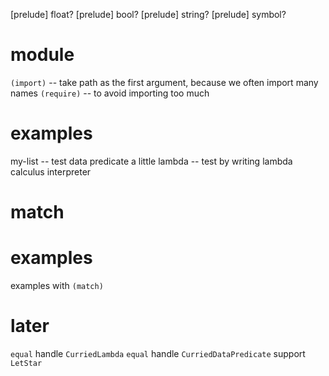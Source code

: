 [prelude] float?
[prelude] bool?
[prelude] string?
[prelude] symbol?

# module

`(import)` -- take path as the first argument, because we often import many names
`(require)` -- to avoid importing too much

# examples

my-list -- test data predicate a little
lambda -- test by writing lambda calculus interpreter

# match

# examples

examples with `(match)`

# later

`equal` handle `CurriedLambda`
`equal` handle `CurriedDataPredicate`
support `LetStar`
